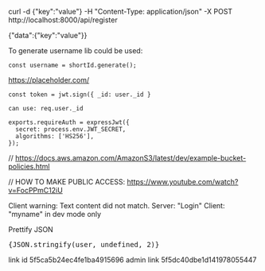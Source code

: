 curl -d {\"key\":\"value\"} -H "Content-Type: application/json" -X POST http://localhost:8000/api/register

{"data":{"key":"value"}}

To generate username lib could be used:

```
const username = shortId.generate();
```

https://placeholder.com/

```
const token = jwt.sign({ _id: user._id }

can use: req.user._id

exports.requireAuth = expressJwt({
  secret: process.env.JWT_SECRET,
  algorithms: ['HS256'],
});
```

// https://docs.aws.amazon.com/AmazonS3/latest/dev/example-bucket-policies.html

// HOW TO MAKE PUBLIC ACCESS: https://www.youtube.com/watch?v=FocPPmC12iU

Client warning: Text content did not match. Server: "Login" Client: "myname" in dev mode only

Prettify JSON <Layout>

<pre>{JSON.stringify(user, undefined, 2)}</pre>
</Layout>

link id 5f5ca5b24ec4fe1ba4915696
admin link 5f5dc40dbe1d141978055447
